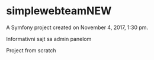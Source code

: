 simplewebteamNEW
================

A Symfony project created on November 4, 2017, 1:30 pm.

Informativni sajt sa admin panelom

Project from scratch

